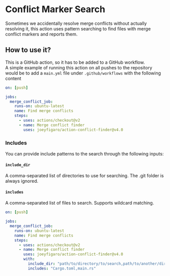 # Conflict Marker Search

Sometimes we accidentally resolve merge conflicts without actually resolving it,
this action uses pattern searching to find files with merge conflict markers and reports them.

## How to use it?
This is a GitHub action, so it has to be added to a GitHub workflow.  
A simple example of running this action on all pushes to the repository would be
to add a `main.yml` file under `.github/workflows` with the following content
```yaml
on: [push]

jobs:
  merge_conflict_job:
    runs-on: ubuntu-latest
    name: Find merge conflicts
    steps:
      - uses: actions/checkout@v2
      - name: Merge conflict finder
        uses: joeyfigaro/action-conflict-finder@v4.0
```

### Includes
You can provide include patterns to the search through the following inputs:

#### `include_dir`
A comma-separated list of directories to use for searching. The .git folder is always ignored.

#### `includes`
A comma-separated list of files to search. Supports wildcard matching. 

```yaml
on: [push]

jobs:
  merge_conflict_job:
    runs-on: ubuntu-latest
    name: Find merge conflicts
    steps:
      - uses: actions/checkout@v2
      - name: Merge conflict finder
        uses: joeyfigaro/action-conflict-finder@v4.0
        with:
          include_dir: "path/to/directory/to/search,path/to/another/directory"
          includes: "Cargo.toml,main.rs"
```
